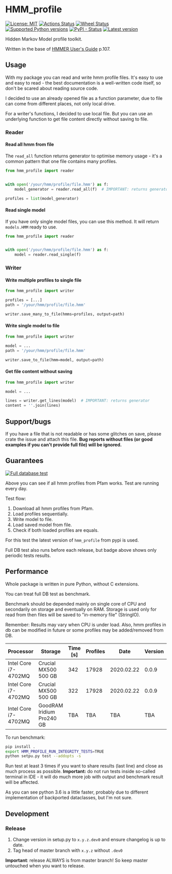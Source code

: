 # HMM_profile

[![License: MIT](https://img.shields.io/badge/License-MIT-green.svg)](./LICENSE)
[![Actions Status](https://github.com/Behoston/hmm_profile/workflows/Test/badge.svg)](https://github.com/Behoston/hmm_profile/actions?query=workflow%3ATest)
[![Wheel Status](https://img.shields.io/pypi/wheel/hmm-profile)](https://pypi.python.org/pypi/hmm-profile/)
[![Supported Python versions](https://img.shields.io/pypi/pyversions/hmm-profile)](https://pypi.python.org/pypi/hmm-profile/)
[![PyPI - Status](https://img.shields.io/pypi/status/hmm-profile)](https://pypi.python.org/pypi/hmm-profile/)
[![Latest version](https://img.shields.io/pypi/v/hmm-profile)](https://pypi.python.org/pypi/hmm-profile/)

Hidden Markov Model profile toolkit. 

Written in the base of [HMMER User's Guide](http://eddylab.org/software/hmmer3/3.1b2/Userguide.pdf) p.107.


## Usage

With my package you can read and write hmm profile files.
It's easy to use and easy to read - the best documentation is a well-written code itself,
so don't be scared about reading source code.

I decided to use an already opened file as a function parameter,
due to file can come from different places, not only local drive.

For a writer's functions, I decided to use local file.
But you can use an underlying function to get file content directly without saving to file.

### Reader

#### Read all hmm from file

The `read_all` function returns generator to optimise memory usage - 
it's a common pattern that one file contains many profiles.


```python
from hmm_profile import reader


with open('/your/hmm/profile/file.hmm') as f:
    model_generator = reader.read_all(f)  # IMPORTANT: returns generator

profiles = list(model_generator)

```

#### Read single model

If you have only single model files, you can use this method. It will return `models.HMM` ready to use.

```python
from hmm_profile import reader


with open('/your/hmm/profile/file.hmm') as f:
    model = reader.read_single(f) 

```

### Writer

#### Write multiple profiles to single file 

```python
from hmm_profile import writer

profiles = [...]
path = '/your/hmm/profile/file.hmm'

writer.save_many_to_file(hmms=profiles, output=path)
```

#### Write single model to file

```python
from hmm_profile import writer

model = ...
path = '/your/hmm/profile/file.hmm'

writer.save_to_file(hmm=model, output=path)
```

#### Get file content without saving

```python
from hmm_profile import writer

model = ...

lines = writer.get_lines(model)  # IMPORTANT: returns generator
content = ''.join(lines)
```

## Support/bugs

If you have a file that is not readable or has some glitches on save, please crate the issue and attach this file.
**Bug reports without files (or good examples if you can't provide full file) will be ignored.**

## Guarantees

[![Full database test](https://github.com/Behoston/hmm_profile/workflows/Full%20database%20test/badge.svg)](https://github.com/Behoston/hmm_profile/actions?query=workflow%3A%22Full+database+test%22)

Above you can see if all hmm profiles from Pfam works. Test are running every day. 

Test flow:

1. Download all hmm profiles from Pfam.
2. Load profiles sequentially.
3. Write model to file.
4. Load saved model from file.
5. Check if both loaded profiles are equals.

For this test the latest version of `hmm_profile` from pypi is used. 

Full DB test also runs before each release, but badge above shows only periodic tests results.

## Performance

Whole package is written in pure Python, without C extensions. 

You can treat full DB test as benchmark.

Benchmark should be depended mainly on single core of CPU and secondarily on storage and eventually on RAM.
Storage is used only for read from then files will be saved to "in-memory file" (StringIO).

Remember: Results may vary when CPU is under load.
Also, hmm profiles in db can be modified in future or some profiles may be added/removed from DB.


|          Processor       |          Storage          | Time [s] | Profiles |    Date    | Version | Python  |
|--------------------------|---------------------------|----------|----------|------------|---------|---------|
| Intel Core i7-4702MQ     | Crucial MX500 500 GB      |   342    |   17928  | 2020.02.22 |  0.0.9  |   3.7   |
| Intel Core i7-4702MQ     | Crucial MX500 500 GB      |   322    |   17928  | 2020.02.22 |  0.0.9  |   3.6   |
| Intel Core i7-4702MQ     | GoodRAM Iridium Pro240 GB |   TBA    |   TBA    |     TBA    |   TBA   |   3.6   |


To run benchmark:

```bash
pip install .
export HMM_PROFILE_RUN_INTEGRITY_TESTS=TRUE
python setpu.py test --addopts -s
```

Run test at least 3 times if you want to share results (last line) and close as much process as possible. 
**Important:** do not run tests inside so-called terminal in IDE - 
it will do much more job with output and benchmark result will be affected. 


As you can see python 3.6 is a little faster, 
probably due to different implementation of backported dataclasses, but I'm not sure.

## Development

### Release

1. Change version in setup.py to `x.y.z.dev0` and ensure changelog is up to date.
2. Tag head of master branch with `x.y.z` without `.dev0`

**Important**: release ALWAYS is from master branch! So keep master untouched when you want to release.
